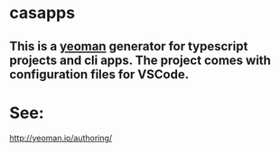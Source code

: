 # casapps
## This is a [yeoman](http://yeoman.io/authoring) generator for typescript projects and cli apps. The project comes with configuration files for VSCode.

# See:
http://yeoman.io/authoring/